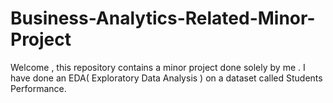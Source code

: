 # Business-Analytics-Related-Minor-Project
Welcome , this repository contains a minor project done solely by me . I have done an EDA( Exploratory Data Analysis ) on a dataset called Students Performance.
